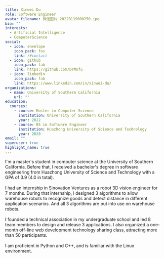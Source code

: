 ```yaml
---
title: Xinwei Du
role: Software Engineer
avatar_filename: 微信图片_20220119000250.jpg
bio: ""
interests:
  - Artificial Intelligence
  - ComputerScience
social:
  - icon: envelope
    icon_pack: fas
    link: /#contact
  - icon: github
    icon_pack: fab
    link: https://github.com/DrMofu
  - icon: linkedin
    icon_pack: fab
    link: https://www.linkedin.com/in/xinwei-du/
organizations:
  - name: University of Southern California
    url: ""
education:
  courses:
    - course: Master in Computer Science
      institution: University of Southern California
      year: 2022
    - course: BS in Software Engineer
      institution: Huazhong University of Science and Technology
      year: 2020
email: ""
superuser: true
highlight_name: true
---
```

<!--StartFragment-->

I'm a master's student in computer science at the University of Southern California. Before that, I received a bachelor's degree in software engineering from Huazhong University of Science and Technology with a GPA of 3.9 (4.0 in total).\
\
I had an internship in Sinovation Ventures as a robot 3D vision engineer for 7 months. During that internship, I designed 3 algorithms to allow warehouse robots to recognize goods and detect distance in different application scenarios. And all 3 algorithms are put into use on warehouse robots.\
\
I founded a technical association in my undergraduate school and led 8 team members to design and release 3 applications. I also organized a one-month off-line web development technology sharing class, attracting more than 50 participants.\
\
I am proficient in Python and C++, and is familiar with the Linux environment.

<!--EndFragment-->